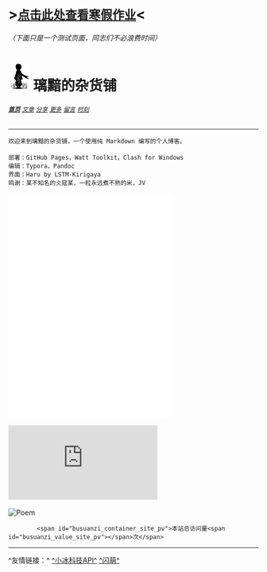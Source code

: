 # >[`点击此处查看寒假作业`](homework.html)<

###### （下面只是一个测试页面，同志们不必浪费时间）

# [<img src="图标.png" alt="Logo" style="zoom:7%;" />](index.html) 璃黯的杂货铺

###### **[`首页`](index.html)**		[`文章`](文章.html)		[`分享`](分享.html)		[`更多`](更多.html)		[`留言`](留言.html)		[`时刻`](时刻.html)

---

```
欢迎来到璃黯的杂货铺，一个使用纯 Markdown 编写的个人博客。

部署：GitHub Pages，Watt Toolkit，Clash for Windows
编辑：Typora，Pandoc
界面：Haru by LSTM-Kirigaya
鸣谢：某不知名的仌寇某，一粒永远煮不熟的米，JV
```
<iframe frameborder="no" border="0" marginwidth="0" marginheight="0" width=330 height=450 src="//music.163.com/outchain/player?type=0&id=3778678&auto=0&height=430"></iframe>



![BingImg](https://bing.img.run/rand.php)

![Poem](https://v1.jinrishici.com/all.svg?font-size=27&spacing=3)

 <script async src="//busuanzi.ibruce.info/busuanzi/2.3/busuanzi.pure.mini.js"></script>
            <span id="busuanzi_container_site_pv">本站总访问量<span id="busuanzi_value_site_pv"></span>次</span>

---

^友情链接：^	[^小冰科技API^](https://xiaobapi.top/api/)	[^闪萌^](http://www.weshineapp.com/)
